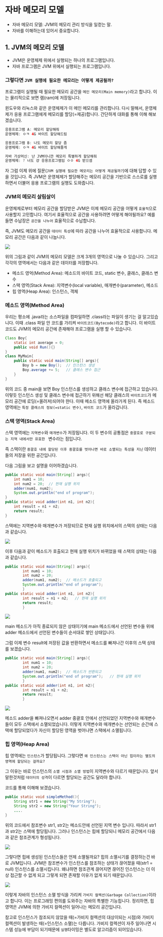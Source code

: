 # 자바 메모리 모델
- 자바 메모리 모델: JVM의 메모리 관리 방식을 일컫는 말.
- 자바를 이해하는데 있어서 중요합니다.

## 1. JVM의 메모리 모델

- JVM은 운영체제 위에서 실행되는 하나의 프로그램입니다.
- 자바 프로그램은 JVM 위에서 실행되는 프로그램입니다.

### 그렇다면 `JVM 실행에 필요한 메모리는 어떻게 제공될까?`

프로그램이 실행될 때 필요한 메모리 공간을 `메인 메모리(Main memory)`라고 합니다.
이는 물리적으로 보면 램(ram)에 저장됩니다.

윈도우와 리눅스와 같은 운영체제가 이 메인 메모리를 관리합니다. 다시 말해서,
운영체제가 응용 프로그램에게 메모리를 할당(=제공)합니다. 간단하게 대화를 통해 이해 해보겠습니다.

```java
응용프로그램 A: 메모리 할당해줘
운영체제: ㅇㅋ 4G 바이트 할당해드림

응용프로그램 B: 나도 메모리 할당 좀
운영체제: ㅇㅋ 4G 바이트 할당해줄게

자바 가상머신: 난 JVM이니깐 메모리 특별하게 할당해줘
운영체제: ? 너도 걍 응용프로그램임 ㅇㅇ 4G 받으셈
```

자 그럼 이제 위에 질문(`JVM 실행에 필요한 메모리는 어떻게 제공될까?`)에
대해 답할 수 있을 것입니다. 즉 JVM은 운영체제가 할당해주는 메모리 공간을
기반으로 스스로를 실행하면서 더불어 응용 프로그램의 실행도 도와줍니다.

### JVM의 메모리 살림살이

운영체제로부터 메모리 공간을 할당받은 JVM은 이제 메모리 공간을 어떻게
`효율적`으로 사용할지 고민합니다. 여기서 효율적으로 공간을 사용하려면 어떻게
해야될까요? 예를들면 수납장은 `공간을 나누어` 효율적으로 수납합니다.

즉, JVM도 메모리 공간을 `데이터 특성`에 따라 공간을 나누어 효율적으로 사용합니다.
메모리 공간은 다음과 같이 나눕니다.

![](./image/JVM의메모리모델.png)

위의 그림과 같이 JVM의 메모리 모델은 크게 3개의 영역으로 나눌 수 있습니다.
그리고 각각의 영역에서는 다음과 같은 데이터를 저장합니다.
- 메소드 영억(Method Area): 메소드의 바이트 코드, static 변수, 클래스, 클래스 변수
- 스택 영역(Stack Area): 지역변수(local variable), 매개변수(parameter), 메소드
- 힙 영역(Heap Area): 인스턴스, 객체

### 메소드 영역(Method Area)
우리는 평소에 .java라는 소스파일을 컴파일하면 .class라는 파일이 생기는 걸 알고있습니다.
 이때 .class 파일 안 코드를 가리켜 `바이트코드(Bytecode)`라고 합니다.
이 바이트 코드도 JVM의 메모리 공간에 존재해야 프로그램을 실행 할 수 있습니다.

```java
Class Boy{
    static int average = 0;
    public void Run(){}
}
class MyMain{
    public static void main(String[] args){
        Boy b = new Boy();  // 인스턴스 생성
        Boy.average += 5;   // 클래스 변수 접근
    }
}        
```

위의 코드 중 main을 보면 Boy 인스턴스를 생성하고 클래스 변수에 접근하고 있습니다.
이렇듯 인스턴스 생성 및 클래스 변수에 접근하기 위해선 해당 클래스의 `바이트코드`가 메모리 공간에
로딩(=올려져)되어야 한다. 이때 메소드 영역에 올라가게 된다. 즉 메소드 영역에는 `특정 클래스의 정보(=static 변수)`, `바이트 코드`가 
올라갑니다.


### 스택 영역(Stack Area)

스택 영역에는 `지역변수`와 `매개변수`가 저장됩니다. 이 두 변수의 공통점은
`중괄호로 구분되는 지역 내에서만 유효한 ` 변수라는 점입니다.

즉 스택이란 `중괄호 내에 할당된 이후 중괄호를 벗어나면 바로 소멸되는 특성을 지닌` 데이터들의
저장을 위한 공간입니다.

다음 그림을 보고 설명을 이어하겠습니다.

``` java
public static void main(String[] args){
    int num1 = 10;
    int num2 = 20;  // 현재 실행 위치
    adder(num1, num2);
    System.out.println("end of program");
}
public static void adder(int n1, int n2){
    int result = n1 + n2;
    return result;
}
```

스택에는 지역변수와 매개변수가 저장되므로 현재 실행 위치에서의 
스택의 상태는 다음과 같습니다.

![](./image/스택의할당과해제1.png)

이후 다음과 같이 메소드가 호출되고 현재 실행 위치가 바뀌었을 때
스택의 상태는 다음과 같습니다.

``` java
public static void main(String[] args){
        int num1 = 10;
        int num2 = 20;  
        adder(num1, num2);  // 메소드가 호출되고
        System.out.println("end of program");
        }
public static void adder(int n1, int n2){
        int result = n1 + n2;   // 현재 실행 위치
        return result;
        }
```

![](./image/스택의할당과해제2.png)

main 메소드가 아직 종료되지 않은 상태이기에 main 메소드에서 선언된
변수들 위에 adder 메소드에서 선언된 변수들이 순서대로 쌓인 상태입니다.

그럼 이제 변수 result에 저장된 값을 반환하면서 메소드를 빠져나간 이후의
스택 상태를 보겠습니다.

``` java
public static void main(String[] args){
        int num1 = 10;
        int num2 = 20;  
        adder(num1, num2);  // 메소드가 반환되고
        System.out.println("end of program");   // 현재 실행 위치
        }
public static void adder(int n1, int n2){
        int result = n1 + n2;
        return result;
        }
```

![](./image/스택의할당과해제3.png)

메소드 adder을 빠져나오면서 adder 중괄호 안에서 선언되었던 지역변수와
매개변수들이 모두 스택에서 소멸되었습니다. 이렇게 지역변수와 매개변수는
선언되는 순간에 스택에 할당되었다가 자신이 할당된 영역을 벗어나면 스택에서
소멸됩니다.


### 힙 영역(Heap Area)

힙 영역에는 `인스턴스`가 할당됩니다. 그렇다면 `왜 인스턴스는 스택이 아닌
힙이라는 별도의 영역에 할당되는 걸까요?`

그 이유는 바로 인스턴스의 `소멸 시점과 소멸 방법`이 지역변수와 다르기 때문입니다.
앞서 말한것처럼 `데이터의 성격`이 다르면 할당되는 공간도 달라야 합니다.

코드를 통해 이해해 보겠습니다.

```java
public static void simpleMethod(){
    String str1 = new String("My String");
    String str2 = new String("Your String");
    ....
}
```

위의 코드에서 참조변수 str1, str2는 메소드안에 선언된 지역 변수 입니다.
따라서 str1과 str2는 스택에 할당됩니다. 그러나 인스턴스는 힙에 할당되니
메모리 공간에서 다음과 같은 참조관계가 형성됩니다.

![](./image/인스턴스와참조변수의메모리할당.png)

그렇다면 힙에 생성된 인스턴스들은 언제 소멸될까요? 힙의 소멸시기를 결정하는건
바로 JVM입니다. JVM은 참조변수가 인스턴스를 참조하는 상태가 끊어졌을 때(str1 = null)
인스턴스를 소멸시킵니다. 왜냐하면 참조관계 끊어지면 끊어진 인스턴스는 더 이상
접근할 수 없게 되고 그렇게 되면 존재할 이유가 없게 되기 때문입니다.

![](./image/참조되지않는두인스턴스.png)

이렇게 자바의 인스턴스 소멸 방식을 가리켜 `가비지 컬렉션(Garbage Collection)`이라고 합니다.
이는 프로그래밍 편의를 도와주는 자바의 특별한 기능힙니다. 정리하면,
힙 영역은 JVM에 의한 가비지 컬렉션이 일어나는 메모리 공간입니다.

참고로 인스턴스가 참조되지 않았을 때(=가비지 컬렉션의 대상이되는 시점)와 가비지 컬렉션이 발생하는 때(=인스턴스 소멸)는 다릅니다.
가비지 컬렉션이 자주 일어나면 시스템 성능에 부담이 되기때문에 `실행`타이밍은 별도로 알고리즘이 되어있습니다.
